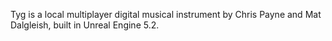 Tyg is a local multiplayer digital musical instrument by Chris Payne and Mat Dalgleish, built in Unreal Engine 5.2.
